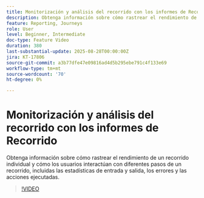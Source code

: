 ```yaml
---
title: Monitorización y análisis del recorrido con los informes de Recorrido
description: Obtenga información sobre cómo rastrear el rendimiento de un recorrido individual y cómo los usuarios interactúan con diferentes pasos de un recorrido, incluidas las estadísticas de entrada y salida, los errores y las acciones ejecutadas.
feature: Reporting, Journeys
role: User
level: Beginner, Intermediate
doc-type: Feature Video
duration: 380
last-substantial-update: 2025-08-28T00:00:00Z
jira: KT-17806
source-git-commit: a3b77dfe47e09816ad4d5b295ebe791c4f133e69
workflow-type: tm+mt
source-wordcount: '70'
ht-degree: 0%

---
```



# Monitorización y análisis del recorrido con los informes de Recorrido

Obtenga información sobre cómo rastrear el rendimiento de un recorrido individual y cómo los usuarios interactúan con diferentes pasos de un recorrido, incluidas las estadísticas de entrada y salida, los errores y las acciones ejecutadas.

>[!VIDEO](https://video.tv.adobe.com/v/3470710/?learn=on&enablevpops)
